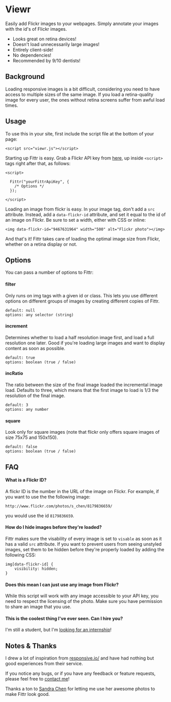 Viewr
=====

Easily add Flickr images to your webpages. 
Simply annotate your images with the id's of Flickr images.

 * Looks great on retina devices!
 * Doesn't load unnecessarily large images! 
 * Entirely client-side!
 * No dependencies!
 * Recommended by 9/10 dentists!


Background
----------

Loading responsive images is a bit difficult, considering you need to have access to multiple
sizes of the same image. If you load a retina-quality image for every user, the ones without 
retina screens suffer from awful load times. 

Usage
-----

To use this in your site, first include the script file at the bottom of your page:

    <script src="viewr.js"></script>

Starting up Fittr is easy. Grab a Flickr API key from [here][4], up inside ```<script>``` tags right after that, as follows: 
    
    <script>
    
      Fittr("yourFittrApiKey", {
        /* Options */  
      });
    
    </script>


Loading an image from flickr is easy. In your image tag, don't add a ```src``` attribute. 
Instead, add a  ```data-flickr-id``` attribute, and set it equal to the id of an image on Flickr. 
Be sure to set a width, either with CSS or inline:

    <img data-flickr-id="9467631964" width="500" alt="Flickr photo"></img>

And that's it! Fittr takes care of loading the optimal image size from Flickr, whether on a retina display or not.


Options
-------

You can pass a number of options to Fittr:

#### filter ####
Only runs on img tags with a given id or class. This lets you use different
options on different groups of images by creating different copies of Fittr.

    default: null
    options: any selector (string)

#### increment ####
Determines whether to load a half resolution image first, and load a full resolution one later.
Good if you're loading large images and want to display content as soon as possible.
    
    default: true
    options: boolean (true / false)

#### incRatio ####
The ratio between the size of the final image loaded the incremental image load. 
Defaults to three, which means that the first image to load is 1/3 the resolution of the final image. 

    default: 3
    options: any number

#### square ####
Look only for square images (note that flickr only offers square images of size 75x75 and 150x150).

    default: false
    options: boolean (true / false)


FAQ
-----

#### What is a Flickr ID? ####

A flickr ID is the number in the URL of the image on Flickr. For example, if you want to use the the following image:

    http://www.flickr.com/photos/s_chen/8179836659/

you would use the id ```8179836659```.


#### How do I hide images before they're loaded? ####

Fittr makes sure the visability of every image is set to ```visable``` as soon as it has a valid ```src```
attribute. If you want to prevent users from seeing unstyled images, set them to be hidden before they're 
properly loaded by adding the following CSS:

    img[data-flickr-id] {
        visibility: hidden;
    }

#### Does this mean I can just use any image from Flickr? ####

While this script will work with any image accessible to your API key, you need to respect the licensing of
the photo. Make sure you have permission to share an image that you use. 


#### This is the coolest thing I've ever seen. Can I hire you? ####

I'm still a student, but I'm [looking for an internship][2]! 


Notes & Thanks
--------------

I drew a lot of inspiration from [responsive.io/][1] and have had nothing but good experiences from 
their service. 

If you notice any bugs, or if you have any feedback or feature requests, please feel free to [contact me][2]!

Thanks a ton to [Sandra Chen][3] for letting me use her awesome photos to make Fittr look good. 



[1]: https://responsive.io/
[2]: http://technoheads.org/about/
[3]: http://www.sandra-chen.com/
[4]: http://www.flickr.com/services/api/misc.api_keys.html
